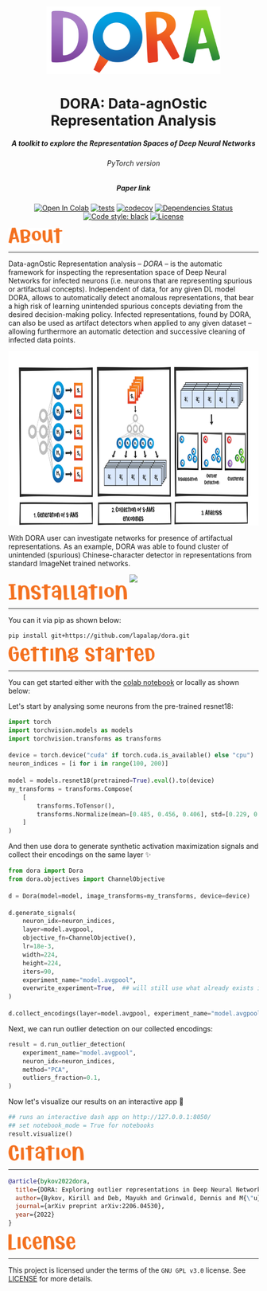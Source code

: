 <div align="center">
  <img src="./assets/images/logo.svg" width="350"/>
</div>

<div align="center"><h1>DORA: Data-agnOstic Representation Analysis</h1>
<h5>A toolkit to explore the Representation Spaces of Deep Neural Networks</h5>
<h6>PyTorch version</h6>
<h5 href="https://arxiv.org/abs/2206.04530">Paper link</h5></div>
<div align="center">

[![Open In Colab](https://colab.research.google.com/assets/colab-badge.svg)](https://colab.research.google.com/github/lapalap/dora/blob/master/examples/hello_dora.ipynb)
[![tests](https://github.com/lapalap/dora/actions/workflows/main.yml/badge.svg)](https://github.com/lapalap/dora/actions/workflows/main.yml)
[![codecov](https://codecov.io/gh/lapalap/dora/branch/dev/graph/badge.svg?token=UQ3QSHKSNR)](https://codecov.io/gh/lapalap/dora)
[![Dependencies Status](https://img.shields.io/badge/dependencies-up%20to%20date-brightgreen.svg)](https://github.com/lapalap/dora/pulls?utf8=%E2%9C%93&q=is%3Apr%20author%3Aapp%2Fdependabot)
[![Code style: black](https://img.shields.io/badge/code%20style-black-000000.svg)](https://github.com/psf/black)
[![License](https://img.shields.io/github/license/lapalap/dora)](https://github.com/lapalap/dora/blob/master/LICENSE)

</div>

<div align="left">
<img src="./assets/images/About.svg" height="32"/>
</div>
<hr />

Data-agnOstic Representation analysis – *DORA* – is the automatic framework for inspecting the representation space of Deep Neural Networks for infected neurons (i.e. neurons that are representing spurious or artifactual concepts).
Independent of data, for any given DL model DORA, allows to automatically detect anomalous representations, that bear a high risk of learning unintended spurious concepts deviating from the desired decision-making policy.
Infected representations, found by DORA, can also be used as artifact detectors when applied to any given dataset – allowing furthermore an automatic detection and successive cleaning of infected data points.

<div align="center">
<img src="./assets/images/DORA.svg" height="350"/>
</div>

With DORA user can investigate networks for presence of artifactual representations. As an example, DORA was able to found cluster of unintended (spurious) Chinese-character detector in representations from standard ImageNet trained networks.

<div align="center">
<img src="./assets/images/example.svg" height="550"/>
</div>

<div align="left">
<img src="./assets/images/Installation.svg" height="32"/>
</div>
<hr />

You can it via pip as shown below:
```
pip install git+https://github.com/lapalap/dora.git
```

<div align="left">
<img src="./assets/images/Getting%20started.svg" height="32"/>
</div>
<hr />

You can get started either with the [colab notebook](https://colab.research.google.com/github/lapalap/dora/blob/master/examples/hello_dora.ipynb) or locally as shown below:

Let's start by analysing some neurons from the pre-trained resnet18:

```python
import torch
import torchvision.models as models
import torchvision.transforms as transforms

device = torch.device("cuda" if torch.cuda.is_available() else "cpu")
neuron_indices = [i for i in range(100, 200)]

model = models.resnet18(pretrained=True).eval().to(device)
my_transforms = transforms.Compose(
    [
        transforms.ToTensor(),
        transforms.Normalize(mean=[0.485, 0.456, 0.406], std=[0.229, 0.224, 0.225]),
    ]
)
```

And then use dora to generate synthetic activation maximization signals and collect their encodings on the same layer :sparkles:

```python
from dora import Dora
from dora.objectives import ChannelObjective

d = Dora(model=model, image_transforms=my_transforms, device=device)

d.generate_signals(
    neuron_idx=neuron_indices,
    layer=model.avgpool,
    objective_fn=ChannelObjective(),
    lr=18e-3,
    width=224,
    height=224,
    iters=90,
    experiment_name="model.avgpool",
    overwrite_experiment=True,  ## will still use what already exists if generation params are same
)

d.collect_encodings(layer=model.avgpool, experiment_name="model.avgpool")
```

Next, we can run outlier detection on our collected encodings:

```python
result = d.run_outlier_detection(
    experiment_name="model.avgpool",
    neuron_idx=neuron_indices,
    method="PCA",
    outliers_fraction=0.1,
)
```

Now let's visualize our results on an interactive app :eyes:
```python
## runs an interactive dash app on http://127.0.0.1:8050/
## set notebook_mode = True for notebooks
result.visualize()
```



<div align="left">
<img src="./assets/images/Citation.svg" height="32"/>
</div>
<hr />

```bibtex
@article{bykov2022dora,
  title={DORA: Exploring outlier representations in Deep Neural Networks},
  author={Bykov, Kirill and Deb, Mayukh and Grinwald, Dennis and M{\"u}ller, Klaus-Robert and H{\"o}hne, Marina M-C},
  journal={arXiv preprint arXiv:2206.04530},
  year={2022}
}
```

<div align="left">
<img src="./assets/images/License.svg" height="32"/>
</div>
<hr />

This project is licensed under the terms of the `GNU GPL v3.0` license. See [LICENSE](https://github.com/lapalap/dora/blob/master/LICENSE) for more details.
